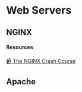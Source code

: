 # Web Servers  

## NGINX  

#### Resources
[📹 The NGINX Crash Course](https://youtu.be/7VAI73roXaY)


## Apache
